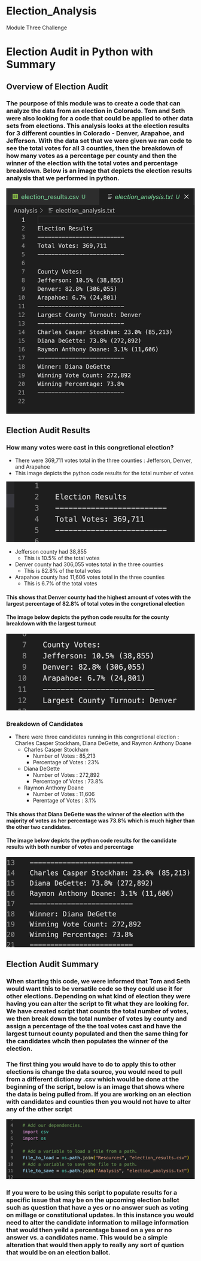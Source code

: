 # Election_Analysis

Module Three Challenge

# Election Audit in Python with Summary

## Overview of Election Audit

### The pourpose of this module was to create a code that can analyze the data from an election in Colorado. Tom and Seth were also looking for a code that could be applied to other data sets from elections. This analysis looks at the election results for 3 different counties in Colorado  - Denver, Arapahoe, and Jefferson. With the data set that we were given we ran code to see the total votes for all 3 counties, then the breakdown of how many votes as a percentage per county and then the winner of the election with the total votes and percentage breakdown. Below is an image that depicts the election results analysis that we performed in python. 

![Election_Results](https://github.com/walzfran/Election_Analysis/blob/main/Election_Results.png)

## Election Audit Results

### How many votes were cast in this congretional election?
* There were 369,711 votes total in the three counties : Jefferson, Denver, and Arapahoe
* This image depicts the python code results for the total number of votes

![Election_Total_Votes](https://github.com/walzfran/Election_Analysis/blob/main/Total_Votes.png)

  - Jefferson county had 38,855
    * This is 10.5% of the total votes
  - Denver county had 306,055 votes total in the three counties
    * This is 82.8% of the total votes
  - Arapahoe county had 11,606 votes total in the three counties
    * This is 6.7% of the total votes

#### This shows that Denver county had the highest amount of votes with the largest percentage of 82.8% of total votes in the congretional election
#### The image below depicts the python code results for the county breakdown with the largest turnout 

![County_Breakdown](https://github.com/walzfran/Election_Analysis/blob/main/County_Breakdown.png)

### Breakdown of Candidates
* There were three candidates running in this congretional election : Charles Casper Stockham, Diana DeGette, and Raymon Anthony Doane
  - Charles Casper Stockham
    * Number of Votes : 85,213
    * Percentage of Votes : 23%
  - Diana DeGette
    * Number of Votes : 272,892
    * Percentage of Votes : 73.8%
  - Raymon Anthony Doane 
    * Number of Votes : 11,606
    * Perentage of Votes : 3.1%

#### This shows that Diana DeGette was the winner of the election with the majority of votes as her percentage was 73.8% which is much higher than the other two candidates.
#### The image below depicts the python code results for the candidate results with both number of votes and percentage

![Candidate_Breakdown](https://github.com/walzfran/Election_Analysis/blob/main/Candidate_Breakdown.png)

## Election Audit Summary
### When starting this code, we were informed that Tom and Seth would want this to be versatile code so they could use it for other elections. Depending on what kind of election they were having you can alter the script to fit what they are looking for. We have created script that counts the total number of votes, we then break down the total number of votes by county and assign a percentage of the the toal votes cast and have the largest turnout county populated and then the same thing for the candidates whcih then populates the winner of the election. 

### The first thing you would have to do to apply this to other elections is change the data source, you would need to pull from a different dictionay .csv which would be done at the beginning of the script, below is an image that shows where the data is being pulled from. If you are working on an election with candidates and counties then you would not have to alter any of the other script 

![Election_Data](https://github.com/walzfran/Election_Analysis/blob/main/Data_Election.png)

### If you were to be using this script to populate results for a specific issue that may be on the upcoming election ballot such as question that have a yes or no answer such as voting on millage or constitutional updates. In this instance you would need to alter the candidate information to millage information that would then yeild a percentage based on a yes or no answer vs. a candidates name. This would be a simple alteration that would then apply to really any sort of qustion that would be on an election ballot. 
